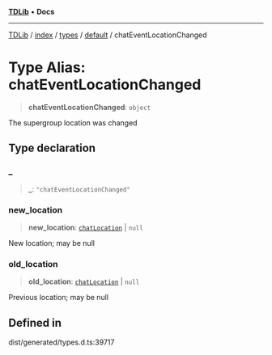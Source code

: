 [**TDLib**](../../../../../../README.md) • **Docs**

***

[TDLib](../../../../../../modules.md) / [index](../../../../../README.md) / [types](../../../README.md) / [default](../README.md) / chatEventLocationChanged

# Type Alias: chatEventLocationChanged

> **chatEventLocationChanged**: `object`

The supergroup location was changed

## Type declaration

### \_

> **\_**: `"chatEventLocationChanged"`

### new\_location

> **new\_location**: [`chatLocation`](chatLocation-1.md) \| `null`

New location; may be null

### old\_location

> **old\_location**: [`chatLocation`](chatLocation-1.md) \| `null`

Previous location; may be null

## Defined in

dist/generated/types.d.ts:39717
